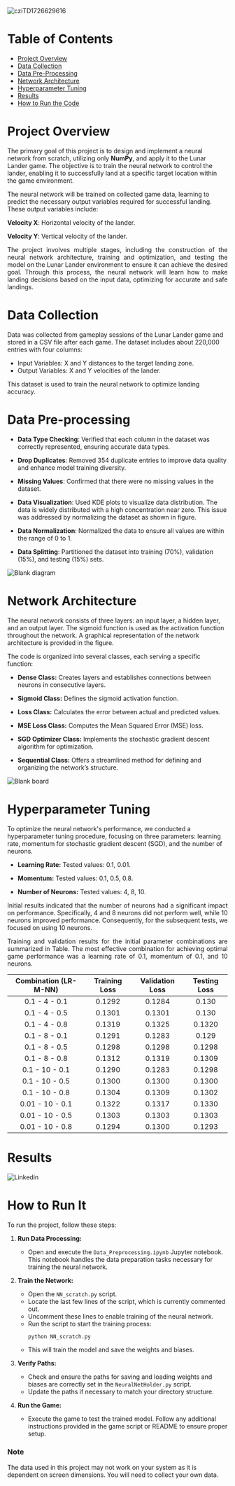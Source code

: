 ![cziTD1726629616](https://github.com/user-attachments/assets/6de9c8e8-3cbf-4d22-9fae-de24d6168878)


# Table of Contents
- [Project Overview](#Project-Overview)
- [Data Collection](#Data-Collection)
- [Data Pre-Processing](#Data-Pre-Processing)
- [Network Architecture](#Network-Architecture)
- [Hyperparameter Tuning](#Hyperparameter-Tuning)
- [Results](#Results)
- [How to Run the Code](#How-to-Run-the-Code)

# Project Overview
The primary goal of this project is to design and implement a neural network from scratch, utilizing only **NumPy**,
and apply it to the Lunar Lander game. The objective is to train the neural network to control the lander, enabling it to successfully land at a specific target location within
the game environment.</p>

The neural network will be trained on collected game data, learning to predict the necessary output variables required for successful landing. These output variables include:

**Velocity X**: Horizontal velocity of the lander.

**Velocity Y**: Vertical velocity of the lander.

<p align="justify"> The project involves multiple stages, including the construction of the neural network architecture, training and optimization, and testing the model on the Lunar Lander environment to ensure it can achieve the desired goal. 
Through this process, the neural network will learn how to make landing decisions based on the input data, optimizing for accurate and safe landings.</p>

# Data Collection

Data was collected from gameplay sessions of the Lunar Lander game and stored in a CSV file after each game. The dataset includes about 220,000 entries with four columns:

- Input Variables: X and Y distances to the target landing zone.
- Output Variables: X and Y velocities of the lander.
  
This dataset is used to train the neural network to optimize landing accuracy.

# Data Pre-processing

- **Data Type Checking**: Verified that each column in the dataset was correctly represented, ensuring accurate data types.

- **Drop Duplicates**: Removed 354 duplicate entries to improve data quality and enhance model training diversity.

- **Missing Values**: Confirmed that there were no missing values in the dataset.

- **Data Visualization**: Used KDE plots to visualize data distribution. The data is widely distributed with a high concentration near zero. This issue was addressed by normalizing the dataset as shown in figure.

- **Data Normalization**: Normalized the data to ensure all values are within the range of 0 to 1.

- **Data Splitting**: Partitioned the dataset into training (70%), validation (15%), and testing (15%) sets.
  
![Blank diagram](https://github.com/user-attachments/assets/d7bd293f-639a-453d-a191-d27ffec1532a)

 # Network Architecture

The neural network consists of three layers: an input layer, a hidden layer, and an output layer. The sigmoid function is used as the activation function throughout the network. A graphical representation of the network architecture is provided in the figure.

The code is organized into several classes, each serving a specific function:

- **Dense Class:** Creates layers and establishes connections between neurons in consecutive layers.
  
- **Sigmoid Class:** Defines the sigmoid activation function.
  
- **Loss Class:** Calculates the error between actual and predicted values.
  
- **MSE Loss Class:** Computes the Mean Squared Error (MSE) loss.
  
- **SGD Optimizer Class:** Implements the stochastic gradient descent algorithm for optimization.
  
- **Sequential Class:** Offers a streamlined method for defining and organizing the network’s structure.


![Blank board](https://github.com/user-attachments/assets/1ebb141e-6251-4d3b-ad73-258808d00a29)


# Hyperparameter Tuning

To optimize the neural network's performance, we conducted a hyperparameter tuning procedure, focusing on three parameters: learning rate, momentum for stochastic gradient descent (SGD), and the number of neurons.

- **Learning Rate:** Tested values: 0.1, 0.01.
  
- **Momentum:** Tested values: 0.1, 0.5, 0.8.
  
- **Number of Neurons:** Tested values: 4, 8, 10.
  
<p align="justify"> Initial results indicated that the number of neurons had a significant impact on performance. Specifically, 4 and 8 neurons did not perform well, while 10 neurons improved performance. Consequently, for the subsequent tests, we focused on using 10 neurons.</p>

<p align="justify"> Training and validation results for the initial parameter combinations are summarized in Table. The most effective combination for achieving optimal game performance was a learning rate of 0.1, momentum of 0.1, and 10 neurons.</p>

| Combination (LR-M-NN) | Training Loss | Validation Loss | Testing Loss |
|:---------------------:|:-------------:|:---------------:|:------------:|
|      0.1 - 4 - 0.1    |    0.1292     |     0.1284      |    0.130     |
|      0.1 - 4 - 0.5    |    0.1301     |     0.1301      |    0.130     |
|      0.1 - 4 - 0.8    |    0.1319     |     0.1325      |    0.1320    |
|      0.1 - 8 - 0.1    |    0.1291     |     0.1283      |    0.129     |
|      0.1 - 8 - 0.5    |    0.1298     |     0.1298      |    0.1298    |
|      0.1 - 8 - 0.8    |    0.1312     |     0.1319      |    0.1309    |
|     0.1 - 10 - 0.1    |    0.1290     |     0.1283      |    0.1298    |
|     0.1 - 10 - 0.5    |    0.1300     |     0.1300      |    0.1300    |
|     0.1 - 10 - 0.8    |    0.1304     |     0.1309      |    0.1302    |
|     0.01 - 10 - 0.1   |    0.1322     |     0.1317      |    0.1330    |
|     0.01 - 10 - 0.5   |    0.1303     |     0.1303      |    0.1303    |
|     0.01 - 10 - 0.8   |    0.1294     |     0.1300      |    0.1293    |


# Results


![Linkedin](https://github.com/user-attachments/assets/fe5c6010-a7fb-4ebe-9398-a8ffcc01a4e6)

# How to Run It

To run the project, follow these steps:

1. **Run Data Processing:**

   - Open and execute the `Data_Preprocessing.ipynb` Jupyter notebook. This notebook handles the data preparation tasks necessary for training the neural network.

2. **Train the Network:**

   - Open the `NN_scratch.py` script.
   - Locate the last few lines of the script, which is currently commented out.
   - Uncomment these lines to enable training of the neural network.
   - Run the script to start the training process:
     ```bash
     python NN_scratch.py
     ```
   - This will train the model and save the weights and biases.

3. **Verify Paths:**

   - Check and ensure the paths for saving and loading weights and biases are correctly set in the `NeuralNetHolder.py` script.
   - Update the paths if necessary to match your directory structure.

4. **Run the Game:**

   - Execute the game to test the trained model. Follow any additional instructions provided in the game script or README to ensure proper setup.

### Note

The data used in this project may not work on your system as it is dependent on screen dimensions. You will need to collect your own data.

